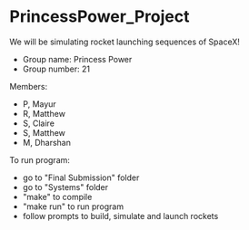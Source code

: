 # PrincessPower_Project

We will be simulating rocket launching sequences of SpaceX!

- Group name: Princess Power
- Group number: 21

Members:
- P, Mayur
- R, Matthew
- S, Claire
- S, Matthew
- M, Dharshan


To run program:
- go to "Final Submission" folder
- go to "Systems" folder
- "make" to compile 
- "make run" to run program
- follow prompts to build, simulate and launch rockets


